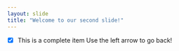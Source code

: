 ```yaml
---
layout: slide
title: "Welcome to our second slide!"
---
```

- [x] This is a complete item
Use the left arrow to go back!
